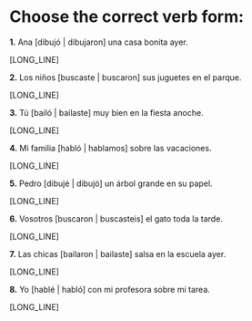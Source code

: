 # Choose the correct verb form:

**1.** Ana [dibujó | dibujaron] una casa bonita ayer.

[LONG_LINE]

**2.** Los niños [buscaste | buscaron] sus juguetes en el parque.

[LONG_LINE]

**3.** Tú [bailó | bailaste] muy bien en la fiesta anoche.

[LONG_LINE]

**4.** Mi familia [habló | hablamos] sobre las vacaciones.

[LONG_LINE]

**5.** Pedro [dibujé | dibujó] un árbol grande en su papel.

[LONG_LINE]

**6.** Vosotros [buscaron | buscasteis] el gato toda la tarde.

[LONG_LINE]

**7.** Las chicas [bailaron | bailaste] salsa en la escuela ayer.

[LONG_LINE]

**8.** Yo [hablé | habló] con mi profesora sobre mi tarea.

[LONG_LINE]